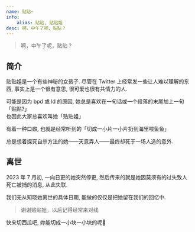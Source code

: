 ```yaml
---
name: 贴贴~
info:
    alias: 贴贴, 贴贴姐
desc: 啊，中午了呢，贴贴？
---
```


> 啊，中午了呢，贴贴？

## 简介

贴贴姐是一个有些神秘的女孩子. 尽管在 Twitter 上经常发一些让人难以理解的东西, 事实上是一个很有意思, 很可爱也很有共情力的人.  

可能是因为 bpd 或 ld 的原因, 她总是喜欢在一句话或一个段落的末尾加上一句「贴贴?」  
也因此大家总喜欢叫她「贴贴姐」  

有着一种口癖, 也就是经常听到的「切成一小片一小片扔到海里喂鱼鱼」

总是想着探究自杀方法的她——天意弄人——最终却死于一场人造的意外.  

## 离世

2023 年 7 月初, 一向日更的她突然停更, 然后传来的就是她因莫须有的过失致人死亡被捕的消息, 从此失联.  

我们无从知晓她离世的具体日期, 能做的仅仅是把她留在我们的回忆中.  

> 谢谢贴贴姐，以后记得经常来对线  

快来切西瓜吧, 妳能切成一小块一小块的呢🍉
